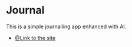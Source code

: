 # Journal

This is a simple journalling app enhanced with AI.

- [@Link to the site](https://dear-diary-eight.vercel.app/)
